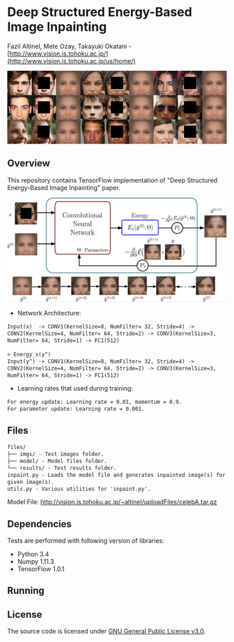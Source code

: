 # Deep Structured Energy-Based Image Inpainting
Fazil Altinel, Mete Ozay, Takayuki Okatani  -  [http://www.vision.is.tohoku.ac.jp/](http://www.vision.is.tohoku.ac.jp/us/home/)

![](/files/readmeImages/iterations.gif)

## Overview
This repository contains TensorFlow implementation of "Deep Structured Energy-Based Image Inpainting" paper.

![](/files/readmeImages/lfSonGithub.png)

+ Network Architecture:
```
Input(x)  -> CONV1(KernelSize=8, NumFilter= 32, Stride=4) -> CONV2(KernelSize=4, NumFilter= 64, Stride=2) -> CONV3(KernelSize=3, NumFilter= 64, Stride=1) -> FC1(512)
                                                                                                                                                                      > Energy_x(y^)
Input(y^) -> CONV1(KernelSize=8, NumFilter= 32, Stride=4) -> CONV2(KernelSize=4, NumFilter= 64, Stride=2) -> CONV3(KernelSize=3, NumFilter= 64, Stride=1) -> FC1(512)
```
+ Learning rates that used during training:
```
For energy update: Learning rate = 0.01, momentum = 0.9.
For parameter update: Learning rate = 0.001.
```

## Files
```
files/
├── imgs/ - Test images folder.
├── model/ - Model files folder.
└── results/ - Test results folder.
inpaint.py - Loads the model file and generates inpainted image(s) for given image(s). 
utils.py - Various utilities for 'inpaint.py'.
```
Model File: http://vision.is.tohoku.ac.jp/~altinel/uploadFiles/celebA.tar.gz

## Dependencies
Tests are performed with following version of libraries:

+ Python 3.4
+ Numpy 1.11.3
+ TensorFlow 1.0.1

## Running

## License
The source code is licensed under [GNU General Public License v3.0](./LICENSE).
